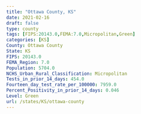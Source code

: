 ```yaml
---
title: "Ottawa County, KS"
date: 2021-02-16
draft: false
type: county
tags: [FIPS:20143.0,FEMA:7.0,Micropolitan,Green]
categories: [KS]
County: Ottawa County
State: KS
FIPS: 20143.0
FEMA_Region: 7.0
Population: 5704.0
NCHS_Urban_Rural_Classification: Micropolitan
Tests_in_prior_14_days: 454.0
Fourteen_day_test_rate_per_100000: 7959.0
Percent_Positivity_in_prior_14_days: 0.046
Level: Green
url: /states/KS/ottawa-county
---
```



